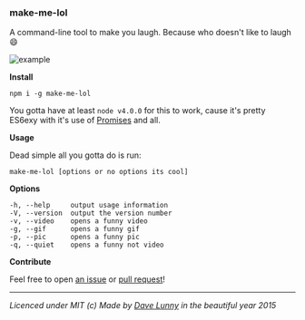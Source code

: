 ### make-me-lol

A command-line tool to make you laugh. Because who doesn't like to laugh :smile:

![example](http://i.imgur.com/2fHBaxQ.gif)

**Install**

```
npm i -g make-me-lol
```

You gotta have at least `node v4.0.0` for this to work, cause it's pretty ES6exy with it's use of [Promises](https://developer.mozilla.org/en/docs/Web/JavaScript/Reference/Global_Objects/Promise) and all.


**Usage**

Dead simple all you gotta do is run:

```
make-me-lol [options or no options its cool]
```

**Options**

```
-h, --help     output usage information
-V, --version  output the version number
-v, --video    opens a funny video
-g, --gif      opens a funny gif
-p, --pic      opens a funny pic
-q, --quiet    opens a funny not video
```

**Contribute**

Feel free to open [an issue](https://github.com/himynameisdave/make-me-lol/issues/new) or [pull request](https://github.com/himynameisdave/make-me-lol/compare?expand=1)!

---

*Licenced under MIT (c) Made by [Dave Lunny](https://twitter.com/dave_lunny) in the beautiful year 2015*
